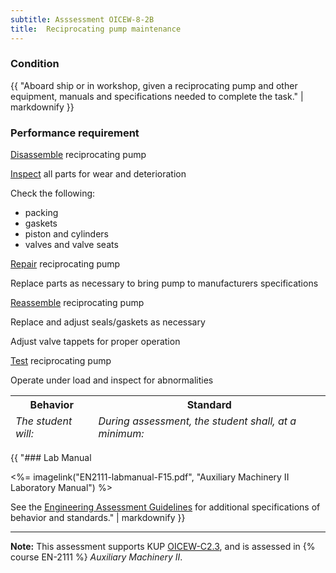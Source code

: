 ```yaml
---
subtitle: Asssessment OICEW-8-2B
title:  Reciprocating pump maintenance
---
```




### Condition

{{ "Aboard ship or in workshop, given a reciprocating pump and other equipment, manuals and specifications needed to complete the task." | markdownify }}

### Performance requirement 

<table width='100%' class='Guidelines'>
 <thead>
 <tr>
     <th class='thirty'>Behavior</th>
     <th class='seventy'>Standard</th>
 </tr>
 <tr>
     <td><em>The student will:</em></td>
     <td><em>During assessment, the student shall, at a minimum:</em></td>
 </tr>
 </thead>
 <tbody>


<!--rowstart-->

[Disassemble](guidelines#disassemble) reciprocating pump

<!--cellbreak-->



<!--rowend-->


<!--rowstart-->

[Inspect](guidelines#evaluateinspecttest) all parts for wear and deterioration

<!--cellbreak-->

Check the following:

  * packing
  * gaskets
  * piston and cylinders
  * valves and valve seats

<!--rowend-->


<!--rowstart-->

[Repair](guidelines#repair) reciprocating pump

<!--cellbreak-->

Replace parts as necessary to bring pump to manufacturers specifications

<!--rowend-->


<!--rowstart-->

[Reassemble](guidelines#reassemble) reciprocating pump

<!--cellbreak-->

Replace and adjust seals/gaskets as necessary

Adjust valve tappets for proper operation

<!--rowend-->


<!--rowstart-->

[Test](guidelines#evaluateinspecttest) reciprocating pump

<!--cellbreak-->

Operate under load and inspect for abnormalities

<!--rowend-->


 </tbody>
 </table>

{{ "### Lab Manual

<%= imagelink("EN2111-labmanual-F15.pdf", "Auxiliary Machinery II Laboratory Manual") %>

See the [Engineering Assessment Guidelines](guidelines) for additional specifications of behavior and standards." | markdownify }}


*****

**Note:** This assessment supports KUP [OICEW-C2.3]({{site.baseurl}}/tables/31.html#OICEW-C2.3), and is assessed in  {% course  EN-2111 %}  *Auxiliary Machinery II*. 

